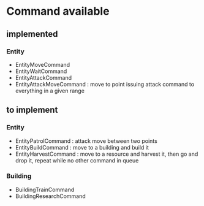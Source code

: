 # Command available

## implemented

### Entity
- EntityMoveCommand
- EntityWaitCommand
- EntityAttackCommand
- EntityAttackMoveCommand : move to point issuing attack command to everything in a given range

## to implement


### Entity
- EntityPatrolCommand : attack move between two points
- EntityBuildCommand : move to a building and build it
- EntityHarvestCommand : move to a resource and harvest it, then go and drop it, repeat while no other command in queue

### Building
- BuildingTrainCommand
- BuildingResearchCommand
